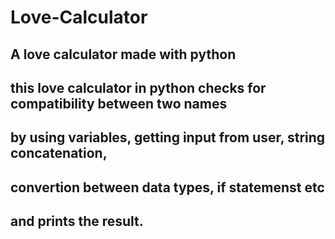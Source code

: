 # Love-Calculator

## A love calculator made with python
## this love calculator in python checks for compatibility between two names
## by using variables, getting input from user, string concatenation,
## convertion between data types, if statemenst  etc
## and prints the result.
